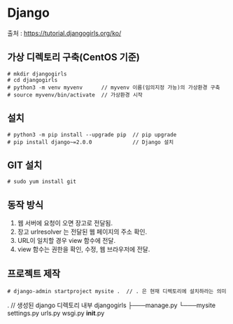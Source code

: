 # Django
출처 : https://tutorial.djangogirls.org/ko/

## 가상 디렉토리 구축(CentOS 기준)
    # mkdir djangogirls
    # cd djangogirls
    # python3 -m venv myvenv      // myvenv 이름(임의지정 가능)의 가상환경 구축
    # source myvenv/bin/activate  // 가상환경 시작
## 설치
    # python3 -m pip install --upgrade pip  // pip upgrade
    # pip install django~=2.0.0             // Django 설치
## GIT 설치    
    # sudo yum install git 
## 동작 방식
1. 웹 서버에 요청이 오면 장고로 전달됨.
2. 장고 urlresolver 는 전달된 웹 페이지의 주소 확인.
3. URL이 일치할 경우 view 함수에 전달.
4. view 함수는 권한을 확인, 수정, 웹 브라우저에 전달.

## 프로젝트 제작
    # django-admin startproject mysite .  // . 은 현재 디렉토리에 설치하라는 의미
.
    // 생성된 django 디렉토리 내부
    djangogirls
    ├───manage.py
    └───mysite
            settings.py
            urls.py
            wsgi.py
            __init__.py












